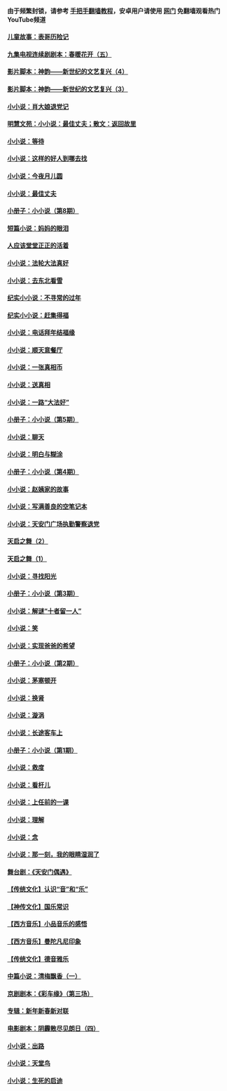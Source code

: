 #### 由于频繁封锁，请参考 [手把手翻墙教程](https://github.com/gfw-breaker/guides/wiki/)，安卓用户请使用 [网门](https://github.com/gfw-breaker/nogfw/blob/master/dl.md?t=07210301) 免翻墙观看热门YouTube频道 

#### [儿童故事：表哥历险记](../pages/328/383535.md?t=07210301) 

#### [九集电视连续剧剧本：春暖花开（五）](../pages/328/275919.md?t=07210301) 

#### [影片脚本：神韵——新世纪的文艺复兴（4）](../pages/328/266089.md?t=07210301) 

#### [影片脚本：神韵——新世纪的文艺复兴（3）](../pages/328/266087.md?t=07210301) 

#### [小小说：肖大娘退党记](../pages/328/239807.md?t=07210301) 

#### [明慧文苑：小小说：最佳丈夫；散文：返回故里](../pages/328/3439.md?t=07210301) 

#### [小小说：等待](../pages/328/223927.md?t=07210301) 

#### [小小说：这样的好人到哪去找](../pages/328/209396.md?t=07210301) 

#### [小小说：今夜月儿圆](../pages/328/193588.md?t=07210301) 

#### [小小说：最佳丈夫](../pages/328/190938.md?t=07210301) 

#### [小册子：小小说（第8期）](../pages/328/188202.md?t=07210301) 

#### [短篇小说：妈妈的眼泪](../pages/328/187712.md?t=07210301) 

#### [人应该堂堂正正的活着](../pages/328/182430.md?t=07210301) 

#### [小小说：法轮大法真好](../pages/328/174669.md?t=07210301) 

#### [小小说：去东北看雪](../pages/328/173882.md?t=07210301) 

#### [纪实小小说：不寻常的过年](../pages/328/173187.md?t=07210301) 

#### [纪实小小说：赶集得福](../pages/328/172652.md?t=07210301) 

#### [小小说：电话拜年结福缘](../pages/328/172533.md?t=07210301) 

#### [小小说：顺天意餐厅](../pages/328/170182.md?t=07210301) 

#### [小小说：一张真相币](../pages/328/169410.md?t=07210301) 

#### [小小说：送真相](../pages/328/166713.md?t=07210301) 

#### [小小说：一路“大法好”](../pages/328/162016.md?t=07210301) 

#### [小册子：小小说（第5期）](../pages/328/161131.md?t=07210301) 

#### [小小说：聊天](../pages/328/159640.md?t=07210301) 

#### [小小说：明白与糊涂](../pages/328/158101.md?t=07210301) 

#### [小册子：小小说（第4期）](../pages/328/158006.md?t=07210301) 

#### [小小说：赵姨家的故事](../pages/328/157843.md?t=07210301) 

#### [小小说：写满善良的空笔记本](../pages/328/157382.md?t=07210301) 

#### [小小说：天安门广场执勤警察退党](../pages/328/156982.md?t=07210301) 

#### [天启之舞（2）](../pages/328/153440.md?t=07210301) 

#### [天启之舞（1）](../pages/328/153439.md?t=07210301) 

#### [小小说：寻找阳光](../pages/328/153065.md?t=07210301) 

#### [小册子：小小说（第3期）](../pages/328/151715.md?t=07210301) 

#### [小小说：解谜“十者留一人”](../pages/328/148967.md?t=07210301) 

#### [小小说：笑](../pages/328/148905.md?t=07210301) 

#### [小小说：实现爸爸的希望](../pages/328/148096.md?t=07210301) 

#### [小册子：小小说（第2期）](../pages/328/147214.md?t=07210301) 

#### [小小说：茅塞顿开](../pages/328/147030.md?t=07210301) 

#### [小小说：换肾](../pages/328/146770.md?t=07210301) 

#### [小小说：漩涡](../pages/328/146683.md?t=07210301) 

#### [小小说：长途客车上](../pages/328/145076.md?t=07210301) 

#### [小册子：小小说（第1期）](../pages/328/143963.md?t=07210301) 

#### [小小说：救度](../pages/328/143927.md?t=07210301) 

#### [小小说：看杆儿](../pages/328/142137.md?t=07210301) 

#### [小小说：上任前的一课](../pages/328/140808.md?t=07210301) 

#### [小小说：理解](../pages/328/140476.md?t=07210301) 

#### [小小说：念](../pages/328/139513.md?t=07210301) 

#### [小小说：那一刻，我的眼睛湿润了](../pages/328/138476.md?t=07210301) 

#### [舞台剧：《天安门偶遇》](../pages/328/117155.md?t=07210301) 

#### [【传统文化】认识“音”和“乐”](../pages/328/108667.md?t=07210301) 

#### [【神传文化】国乐常识](../pages/328/104225.md?t=07210301) 

#### [【西方音乐】小品音乐的感悟](../pages/328/102924.md?t=07210301) 

#### [【西方音乐】曼陀凡尼印象](../pages/328/102922.md?t=07210301) 

#### [【传统文化】德音雅乐](../pages/328/102923.md?t=07210301) 

#### [中篇小说：清梅飘香（一）](../pages/328/101058.md?t=07210301) 

#### [京剧剧本：《彩车缘》（第三场）](../pages/328/96434.md?t=07210301) 

#### [专辑：新年新春新对联](../pages/328/94991.md?t=07210301) 

#### [电影剧本：阴霾散尽见朗日（四）](../pages/328/87081.md?t=07210301) 

#### [小小说：出路](../pages/328/84848.md?t=07210301) 

#### [小小说：天堂鸟](../pages/328/83084.md?t=07210301) 

#### [小小说：生死的启迪](../pages/328/70977.md?t=07210301) 

